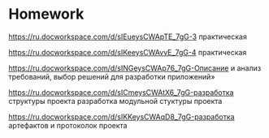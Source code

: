 # Homework
https://ru.docworkspace.com/d/sIEueysCWApTE_7gG-3 практическая

https://ru.docworkspace.com/d/sIKeeysCWAvvE_7gG-4 практическая


https://ru.docworkspace.com/d/sINGeysCWAp76_7gG-Описание и анализ требований, выбор решений для разработки приложений»

https://ru.docworkspace.com/d/sICmeysCWAtX6_7gG-разработка структуры проекта разработка модульной стуктуры проекта

https://ru.docworkspace.com/d/sIKKeysCWAqD8_7gG-разработка артефактов и протоколок проекта


